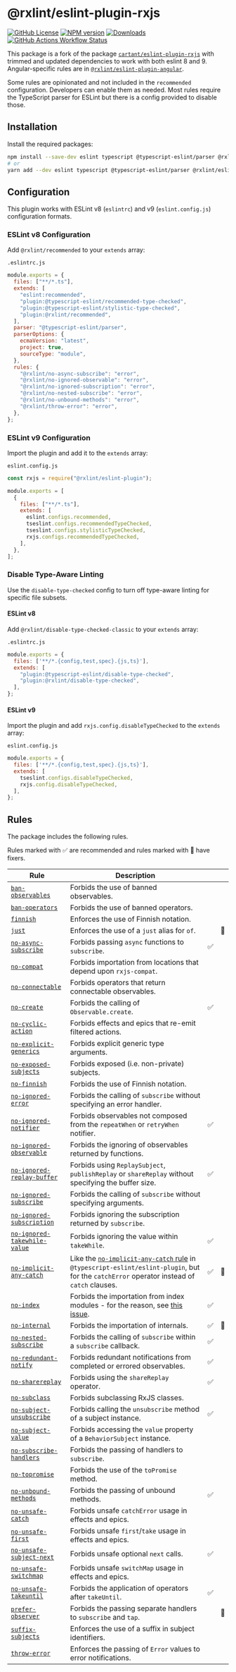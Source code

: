 # @rxlint/eslint-plugin-rxjs

[![GitHub License](https://img.shields.io/badge/license-MIT-blue.svg)](https://github.com/manbearwiz/eslint-plugin-rxjs/blob/master/LICENSE)
[![NPM version](https://img.shields.io/npm/v/@rxlint/eslint-plugin.svg)](https://www.npmjs.com/package/@rxlint/eslint-plugin)
[![Downloads](http://img.shields.io/npm/dm/@rxlint/eslint-plugin.svg)](https://www.npmjs.com/package/@rxlint/eslint-plugin)
[![GitHub Actions Workflow Status](https://img.shields.io/github/actions/workflow/status/manbearwiz/eslint-plugin-rxjs/release.yml)](https://github.com/manbearwiz/eslint-plugin-rxjs/actions/workflows/release.yml)

This package is a fork of the package [`cartant/eslint-plugin-rxjs`](https://github.com/cartant/eslint-plugin-rxjs) with trimmed and updated dependencies to work with both eslint 8 and 9. Angular-specific rules are in [`@rxlint/eslint-plugin-angular`](https://github.com/manbearwiz/eslint-plugin-rxjs-angular).

Some rules are opinionated and not included in the `recommended` configuration. Developers can enable them as needed. Most rules require the TypeScript parser for ESLint but there is a config provided to disable those.

## Installation

Install the required packages:

```sh
npm install --save-dev eslint typescript @typescript-eslint/parser @rxlint/eslint-plugin
# or
yarn add --dev eslint typescript @typescript-eslint/parser @rxlint/eslint-plugin
```

## Configuration

This plugin works with ESLint v8 (`eslintrc`) and v9 (`eslint.config.js`) configuration formats.

### ESLint v8 Configuration

Add `@rxlint/recommended` to your `extends` array:

`.eslintrc.js`

```js
module.exports = {
  files: ["**/*.ts"],
  extends: [
    "eslint:recommended",
    "plugin:@typescript-eslint/recommended-type-checked",
    "plugin:@typescript-eslint/stylistic-type-checked",
    "plugin:@rxlint/recommended",
  ],
  parser: "@typescript-eslint/parser",
  parserOptions: {
    ecmaVersion: "latest",
    project: true,
    sourceType: "module",
  },
  rules: {
    "@rxlint/no-async-subscribe": "error",
    "@rxlint/no-ignored-observable": "error",
    "@rxlint/no-ignored-subscription": "error",
    "@rxlint/no-nested-subscribe": "error",
    "@rxlint/no-unbound-methods": "error",
    "@rxlint/throw-error": "error",
  },
};
```

### ESLint v9 Configuration

Import the plugin and add it to the `extends` array:

`eslint.config.js`

```js
const rxjs = require("@rxlint/eslint-plugin");

module.exports = [
  {
    files: ["**/*.ts"],
    extends: [
      eslint.configs.recommended,
      tseslint.configs.recommendedTypeChecked,
      tseslint.configs.stylisticTypeChecked,
      rxjs.configs.recommendedTypeChecked,
    ],
  },
];
```

### Disable Type-Aware Linting

Use the `disable-type-checked` config to turn off type-aware linting for specific file subsets.

#### ESLint v8

Add `@rxlint/disable-type-checked-classic` to your `extends` array:

`.eslintrc.js`

```js
module.exports = {
  files: ['**/*.{config,test,spec}.{js,ts}'],
  extends: [
    "plugin:@typescript-eslint/disable-type-checked",
    "plugin:@rxlint/disable-type-checked",
  ],
};
```

#### ESLint v9

Import the plugin and add `rxjs.config.disableTypeChecked` to the `extends` array:

`eslint.config.js`

```js
module.exports = {
  files: ['**/*.{config,test,spec}.{js,ts}'],
  extends: [
    tseslint.configs.disableTypeChecked,
    rxjs.config.disableTypeChecked,
  ],
};
```

## Rules

The package includes the following rules.

Rules marked with ✅ are recommended and rules marked with 🔧 have fixers.

| Rule | Description | | |
| --- | --- | --- | --- |
| [`ban-observables`](https://github.com/cartant/eslint-plugin-rxjs/blob/main/docs/rules/ban-observables.md) | Forbids the use of banned observables. | | |
| [`ban-operators`](https://github.com/cartant/eslint-plugin-rxjs/blob/main/docs/rules/ban-operators.md) | Forbids the use of banned operators. | | |
| [`finnish`](https://github.com/cartant/eslint-plugin-rxjs/blob/main/docs/rules/finnish.md) | Enforces the use of Finnish notation. | | |
| [`just`](https://github.com/cartant/eslint-plugin-rxjs/blob/main/docs/rules/just.md) | Enforces the use of a `just` alias for `of`. | | 🔧 |
| [`no-async-subscribe`](https://github.com/cartant/eslint-plugin-rxjs/blob/main/docs/rules/no-async-subscribe.md) | Forbids passing `async` functions to `subscribe`. | ✅ | |
| [`no-compat`](https://github.com/cartant/eslint-plugin-rxjs/blob/main/docs/rules/no-compat.md) | Forbids importation from locations that depend upon `rxjs-compat`. | | |
| [`no-connectable`](https://github.com/cartant/eslint-plugin-rxjs/blob/main/docs/rules/no-connectable.md) | Forbids operators that return connectable observables. | | |
| [`no-create`](https://github.com/cartant/eslint-plugin-rxjs/blob/main/docs/rules/no-create.md) | Forbids the calling of `Observable.create`. | ✅ | |
| [`no-cyclic-action`](https://github.com/cartant/eslint-plugin-rxjs/blob/main/docs/rules/no-cyclic-action.md) | Forbids effects and epics that re-emit filtered actions. | | |
| [`no-explicit-generics`](https://github.com/cartant/eslint-plugin-rxjs/blob/main/docs/rules/no-explicit-generics.md) | Forbids explicit generic type arguments. | | |
| [`no-exposed-subjects`](https://github.com/cartant/eslint-plugin-rxjs/blob/main/docs/rules/no-exposed-subjects.md) | Forbids exposed  (i.e. non-private) subjects. | | |
| [`no-finnish`](https://github.com/cartant/eslint-plugin-rxjs/blob/main/docs/rules/no-finnish.md) | Forbids the use of Finnish notation. | | |
| [`no-ignored-error`](https://github.com/cartant/eslint-plugin-rxjs/blob/main/docs/rules/no-ignored-error.md) | Forbids the calling of `subscribe` without specifying an error handler. | | |
| [`no-ignored-notifier`](https://github.com/cartant/eslint-plugin-rxjs/blob/main/docs/rules/no-ignored-notifier.md) | Forbids observables not composed from the `repeatWhen` or `retryWhen` notifier. | ✅ | |
| [`no-ignored-observable`](https://github.com/cartant/eslint-plugin-rxjs/blob/main/docs/rules/no-ignored-observable.md) | Forbids the ignoring of observables returned by functions. | | |
| [`no-ignored-replay-buffer`](https://github.com/cartant/eslint-plugin-rxjs/blob/main/docs/rules/no-ignored-replay-buffer.md) | Forbids using `ReplaySubject`, `publishReplay` or `shareReplay` without specifying the buffer size. | ✅ | |
| [`no-ignored-subscribe`](https://github.com/cartant/eslint-plugin-rxjs/blob/main/docs/rules/no-ignored-subscribe.md) | Forbids the calling of `subscribe` without specifying arguments. | | |
| [`no-ignored-subscription`](https://github.com/cartant/eslint-plugin-rxjs/blob/main/docs/rules/no-ignored-subscription.md) | Forbids ignoring the subscription returned by `subscribe`. | | |
| [`no-ignored-takewhile-value`](https://github.com/cartant/eslint-plugin-rxjs/blob/main/docs/rules/no-ignored-takewhile-value.md) | Forbids ignoring the value within `takeWhile`. | ✅ | |
| [`no-implicit-any-catch`](https://github.com/cartant/eslint-plugin-rxjs/blob/main/docs/rules/no-implicit-any-catch.md) | Like the [`no-implicit-any-catch` rule](https://github.com/typescript-eslint/typescript-eslint/pull/2202) in `@typescript-eslint/eslint-plugin`, but for the `catchError` operator instead of `catch` clauses. | ✅ | 🔧 |
| [`no-index`](https://github.com/cartant/eslint-plugin-rxjs/blob/main/docs/rules/no-index.md) | Forbids the importation from index modules - for the reason, see [this issue](https://github.com/ReactiveX/rxjs/issues/4230). | ✅ | |
| [`no-internal`](https://github.com/cartant/eslint-plugin-rxjs/blob/main/docs/rules/no-internal.md) | Forbids the importation of internals. | ✅ | 🔧 |
| [`no-nested-subscribe`](https://github.com/cartant/eslint-plugin-rxjs/blob/main/docs/rules/no-nested-subscribe.md) | Forbids the calling of `subscribe` within a `subscribe` callback. | ✅ | |
| [`no-redundant-notify`](https://github.com/cartant/eslint-plugin-rxjs/blob/main/docs/rules/no-redundant-notify.md) | Forbids redundant notifications from completed or errored observables. | ✅ | |
| [`no-sharereplay`](https://github.com/cartant/eslint-plugin-rxjs/blob/main/docs/rules/no-sharereplay.md) | Forbids using the `shareReplay` operator. | ✅ | |
| [`no-subclass`](https://github.com/cartant/eslint-plugin-rxjs/blob/main/docs/rules/no-subclass.md) | Forbids subclassing RxJS classes. | | |
| [`no-subject-unsubscribe`](https://github.com/cartant/eslint-plugin-rxjs/blob/main/docs/rules/no-subject-unsubscribe.md) | Forbids calling the `unsubscribe` method of a subject instance. | ✅ | |
| [`no-subject-value`](https://github.com/cartant/eslint-plugin-rxjs/blob/main/docs/rules/no-subject-value.md) | Forbids accessing the `value` property of a `BehaviorSubject` instance. | | |
| [`no-subscribe-handlers`](https://github.com/cartant/eslint-plugin-rxjs/blob/main/docs/rules/no-subscribe-handlers.md) | Forbids the passing of handlers to `subscribe`. | | |
| [`no-topromise`](https://github.com/cartant/eslint-plugin-rxjs/blob/main/docs/rules/no-topromise.md) | Forbids the use of the `toPromise` method. | | |
| [`no-unbound-methods`](https://github.com/cartant/eslint-plugin-rxjs/blob/main/docs/rules/no-unbound-methods.md) | Forbids the passing of unbound methods. | ✅ | |
| [`no-unsafe-catch`](https://github.com/cartant/eslint-plugin-rxjs/blob/main/docs/rules/no-unsafe-catch.md) | Forbids unsafe `catchError` usage in effects and epics. | | |
| [`no-unsafe-first`](https://github.com/cartant/eslint-plugin-rxjs/blob/main/docs/rules/no-unsafe-first.md) | Forbids unsafe `first`/`take` usage in effects and epics. | | |
| [`no-unsafe-subject-next`](https://github.com/cartant/eslint-plugin-rxjs/blob/main/docs/rules/no-unsafe-subject-next.md) | Forbids unsafe optional `next` calls. | ✅ | |
| [`no-unsafe-switchmap`](https://github.com/cartant/eslint-plugin-rxjs/blob/main/docs/rules/no-unsafe-switchmap.md) | Forbids unsafe `switchMap` usage in effects and epics. | | |
| [`no-unsafe-takeuntil`](https://github.com/cartant/eslint-plugin-rxjs/blob/main/docs/rules/no-unsafe-takeuntil.md) | Forbids the application of operators after `takeUntil`. | ✅ | |
| [`prefer-observer`](https://github.com/cartant/eslint-plugin-rxjs/blob/main/docs/rules/prefer-observer.md) | Forbids the passing separate handlers to `subscribe` and `tap`. | | 🔧 |
| [`suffix-subjects`](https://github.com/cartant/eslint-plugin-rxjs/blob/main/docs/rules/suffix-subjects.md) | Enforces the use of a suffix in subject identifiers. | | |
| [`throw-error`](https://github.com/cartant/eslint-plugin-rxjs/blob/main/docs/rules/throw-error.md) | Enforces the passing of `Error` values to error notifications. | | |
